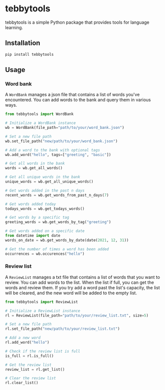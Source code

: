 # tebbytools

tebbytools is a simple Python package that provides tools for language learning.

## Installation

```bash
pip install tebbytools
```

## Usage

### Word bank

A `WordBank` manages a json file that contains a list of words you've encountered.
You can add words to the bank and query them in various ways.

```python
from tebbytools import WordBank

# Initialize a WordBank instance
wb = WordBank(file_path="path/to/your/word_bank.json")

# Set a new file path
wb.set_file_path("new/path/to/your/word_bank.json")

# Add a word to the bank with optional tags
wb.add_word("hello", tags=["greeting", "basic"])

# Get all words in the bank
words = wb.get_all_words()

# Get all unique words in the bank
unique_words = wb.get_all_unique_words()

# Get words added in the past n days
recent_words = wb.get_words_from_past_n_days(7)

# Get words added today
todays_words = wb.get_todays_words()

# Get words by a specific tag
greeting_words = wb.get_words_by_tag("greeting")

# Get words added on a specific date
from datetime import date
words_on_date = wb.get_words_by_date(date(2021, 12, 31))

# Get the number of times a word has been added
occurrences = wb.occurences("hello")
```

### Review list

A `ReviewList` manages a txt file that contains a list of words that you want to review.
You can add words to the list. When the list if full, you can get the words and review them.
If you try add a word past the list's capacity, the list will be cleared, and the new word will be added to the empty list.

```python
from tebbytools import ReviewList

# Initialize a ReviewList instance
rl = ReviewList(file_path="path/to/your/review_list.txt", size=5)

# Set a new file path
rl.set_file_path("new/path/to/your/review_list.txt")

# Add a new word
rl.add_word("hello")

# Check if the review list is full
is_full = rl.is_full()

# Get the review list
review_list = rl.get_list()

# Clear the review list
rl.clear_list()
```
